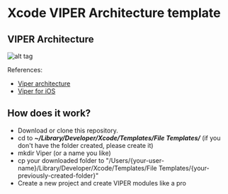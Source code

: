 # Xcode VIPER Architecture template

## VIPER Architecture 
![alt tag](https://github.com/rcasanovan/Xcode-VIPER-Architecture-Template/blob/master/Images/projectArchitecture.jpeg?raw=true)

References:
* [Viper architecture](https://www.objc.io/issues/13-architecture/viper/)
* [Viper for iOS](https://medium.com/@smalam119/viper-design-pattern-for-ios-application-development-7a9703902af6)

## How does it work?

* Download or clone this repository.
* cd to ***~/Library/Developer/Xcode/Templates/File Templates/*** (if you don't have the folder created, please create it)
* mkdir Viper (or a name you like)
* cp your downloaded folder to "/Users/{your-user-name}/Library/Developer/Xcode/Templates/File Templates/{your-previously-created-folder}"
* Create a new project and create VIPER modules like a pro